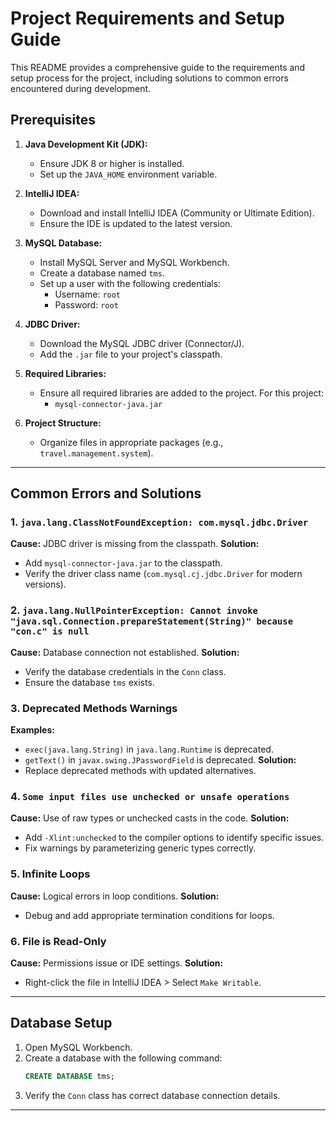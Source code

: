 # Project Requirements and Setup Guide

This README provides a comprehensive guide to the requirements and setup process for the project, including solutions to common errors encountered during development.

## Prerequisites
1. **Java Development Kit (JDK):**
   - Ensure JDK 8 or higher is installed.
   - Set up the `JAVA_HOME` environment variable.

2. **IntelliJ IDEA:**
   - Download and install IntelliJ IDEA (Community or Ultimate Edition).
   - Ensure the IDE is updated to the latest version.

3. **MySQL Database:**
   - Install MySQL Server and MySQL Workbench.
   - Create a database named `tms`.
   - Set up a user with the following credentials:
     - Username: `root`
     - Password: `root`

4. **JDBC Driver:**
   - Download the MySQL JDBC driver (Connector/J).
   - Add the `.jar` file to your project's classpath.

5. **Required Libraries:**
   - Ensure all required libraries are added to the project. For this project:
     - `mysql-connector-java.jar`

6. **Project Structure:**
   - Organize files in appropriate packages (e.g., `travel.management.system`).

---

## Common Errors and Solutions

### 1. `java.lang.ClassNotFoundException: com.mysql.jdbc.Driver`
**Cause:** JDBC driver is missing from the classpath.
**Solution:**
   - Add `mysql-connector-java.jar` to the classpath.
   - Verify the driver class name (`com.mysql.cj.jdbc.Driver` for modern versions).

### 2. `java.lang.NullPointerException: Cannot invoke "java.sql.Connection.prepareStatement(String)" because "con.c" is null`
**Cause:** Database connection not established.
**Solution:**
   - Verify the database credentials in the `Conn` class.
   - Ensure the database `tms` exists.

### 3. Deprecated Methods Warnings
**Examples:**
   - `exec(java.lang.String)` in `java.lang.Runtime` is deprecated.
   - `getText()` in `javax.swing.JPasswordField` is deprecated.
**Solution:**
   - Replace deprecated methods with updated alternatives.

### 4. `Some input files use unchecked or unsafe operations`
**Cause:** Use of raw types or unchecked casts in the code.
**Solution:**
   - Add `-Xlint:unchecked` to the compiler options to identify specific issues.
   - Fix warnings by parameterizing generic types correctly.

### 5. Infinite Loops
**Cause:** Logical errors in loop conditions.
**Solution:**
   - Debug and add appropriate termination conditions for loops.

### 6. File is Read-Only
**Cause:** Permissions issue or IDE settings.
**Solution:**
   - Right-click the file in IntelliJ IDEA > Select `Make Writable`.

---

## Database Setup
1. Open MySQL Workbench.
2. Create a database with the following command:
   ```sql
   CREATE DATABASE tms;
   ```
3. Verify the `Conn` class has correct database connection details.

---
